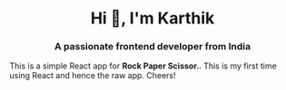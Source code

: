 <h1 align="center">Hi 👋, I'm Karthik</h1>
<h3 align="center">A passionate frontend developer from India</h3>

<centre>This is a simple React app for **Rock Paper Scissor.**. This is my first time using React and hence the raw app. Cheers!</centre>
